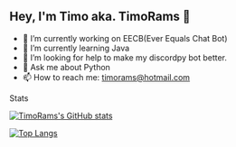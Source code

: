 ## Hey, I'm Timo aka. TimoRams 👋


- 🔭 I’m currently working on EECB(Ever Equals Chat Bot)
- 🌱 I’m currently learning Java
- 🤔 I’m looking for help to make my discordpy bot better.
- 💬 Ask me about Python
- 📫 How to reach me: timorams@hotmail.com

Stats

[![TimoRams's GitHub stats](https://github-readme-stats.vercel.app/api?username=TimoRams)](https://github.com/anuraghazra/github-readme-stats)

[![Top Langs](https://github-readme-stats.vercel.app/api/top-langs/?username=TimoRams&layout=compact)](https://github.com/anuraghazra/github-readme-stats)

